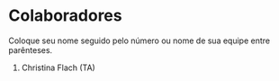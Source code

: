 # Colaboradores

Coloque seu nome seguido pelo número ou nome de sua equipe entre parênteses.

1. Christina Flach (TA)
